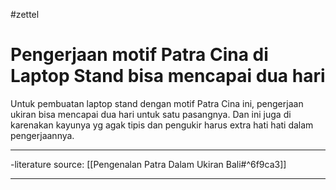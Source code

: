 #zettel 
# Pengerjaan motif Patra Cina di Laptop Stand bisa mencapai dua hari

Untuk pembuatan laptop stand dengan motif Patra Cina ini, pengerjaan ukiran bisa mencapai dua hari untuk satu pasangnya. Dan ini juga di karenakan kayunya yg agak tipis dan pengukir harus extra hati hati dalam pengerjaannya.

---

-literature source: [[Pengenalan Patra Dalam Ukiran Bali#^6f9ca3]]

---
